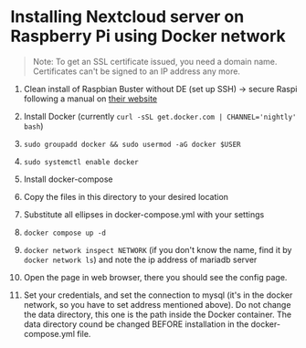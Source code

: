 # Installing Nextcloud server on Raspberry Pi using Docker network

> Note: To get an SSL certificate issued, you need a domain name. Certificates can't be signed to an IP address any more.

1. Clean install of Raspbian Buster without DE (set up SSH)
 -> secure Raspi following a manual on [their website](https://www.raspberrypi.org/documentation/configuration/security.md)
2. Install Docker (currently ` curl -sSL get.docker.com | CHANNEL='nightly' bash `)
3. ` sudo groupadd docker && sudo usermod -aG docker $USER `
4. ` sudo systemctl enable docker `
5. Install docker-compose

6. Copy the files in this directory to your desired location

7. Substitute all ellipses in docker-compose.yml with your settings

8. ` docker compose up -d `
9. ` docker network inspect NETWORK ` (if you don't know the name, find it by ` docker network ls `) and note the ip address of mariadb server

10. Open the page in web browser, there you should see the config page.
11. Set your credentials, and set the connection to mysql (it's in the docker network, so you have to set address mentioned above). Do not change the data directory, this one is the path inside the Docker container. The data directory cound be changed BEFORE installation in the docker-compose.yml file.
